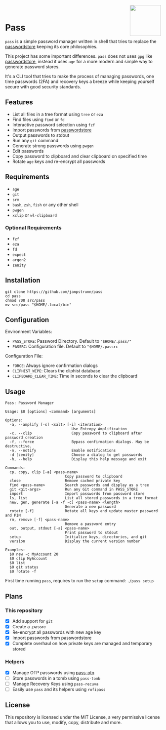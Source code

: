 <img src="https://git.disroot.org/janpstrunn/images/raw/branch/main/pass.png" align="right" height="100"/>
<br>

<h1 align="left">Pass</h1>

`pass` is a simple password manager written in shell that tries to replace the [passwordstore](https://www.passwordstore.org/) keeping its core philosophies.

This project has some important differences. `pass` does not uses `gpg` like [passwordstore](https://www.passwordstore.org/), instead it uses `age` for a more modern and simple way to generate password stores.

It's a CLI tool that tries to make the process of managing passwords, one time passwords (2FA) and recovery keys a breeze while keeping yourself secure with good security standards.

## Features

- List all files in a tree format using `tree` or `eza`
- Find files using `find` or `fd`
- Interactive password selection using `fzf`
- Import passwords from [passwordstore](https://www.passwordstore.org/)
- Output passwords to stdout
- Run any `git` command
- Generate strong passwords using `pwgen`
- Edit passwords
- Copy password to clipboard and clear clipboard on specified time
- Rotate `age` keys and re-encrypt all passwords

## Requirements

- `age`
- `git`
- `srm`
- `bash`, `zsh`, `fish` or any other shell
- `pwgen`
- `xclip` or `wl-clipboard`

### Optional Requirements

- `fzf`
- `eza`
- `fd`
- `expect`
- `argon2`
- `zenity`

## Installation

```
git clone https://github.com/janpstrunn/pass
cd pass
chmod 700 src/pass
mv src/pass "$HOME/.local/bin"
```

## Configuration

Environment Variables:

- `PASS_STORE`: Password Directory. Default to `"$HOME/.pass/"`
- `PASSRC`: Configuration file. Default to `"$HOME/.passrc`

Configuration File:

- `FORCE`: Always ignore confirmation dialogs
- `CLIPHIST_WIPE`: Clears the cliphist database
- `CLIPBOARD_CLEAR_TIME`: Time in seconds to clear the clipboard

## Usage

```
Pass: Password Manager

Usage: $0 [options] <command> [arguments]

Options:
  -a, --amplify [-s] <salt> [-i] <iteration>
                              Use Entropy Amplification
  -c, --clip                  Copy password to clipboard after password creation
  -f, --force                 Bypass confirmation dialogs. May be destructive.
  -n, --notify                Enable notifications
  -d [zenity]                 Choose a dialog to get passwords
  -h, --help                  Display this help message and exit

Commands:
  cp, copy, clip [-a] <pass-name>
                           Copy password to clipboard
  close                    Remove cached private key
  find <pass-name>         Search passwords and display as a tree
  git <git-args>           Run any Git command in PASS_STORE
  import                   Import passwords from password store
  ls, list                 List all stored passwords in a tree format
  new, gen, generate [-a -f -c] <pass-name> <length>
                           Generate a new password
  rotate [-f]              Rotate all keys and update master password and PIN
  rm, remove [-f] <pass-name>
                           Remove a password entry
  out, output, stdout [-a] <pass-name>
                           Print password to stdout
  setup                    Initialize keys, directories, and git
  version                  Display the current version number

Examples:
  $0 new -c MyAccount 20
  $0 clip MyAccount
  $0 list
  $0 git status
  $0 rotate -f
```

First time running `pass`, requires to run the `setup` command: `./pass setup`

## Plans

### This repository

- [x] Add support for `git`
- [x] Create a .passrc
- [x] Re-encrypt all passwords with new age key
- [x] Import passwords from passwordstore
- [x] Complete overhaul on how private keys are managed and temporary stored

### Helpers

- [x] Manage OTP passwords using [pass-otp](https://github.com/janpstrunn/pass-otp)
- [ ] Store passwords in a tomb using `pass-tomb`
- [ ] Manage Recovery Keys using `pass-recuva`
- [ ] Easily use `pass` and its helpers using `rofipass`

## License

This repository is licensed under the MIT License, a very permissive license that allows you to use, modify, copy, distribute and more.
